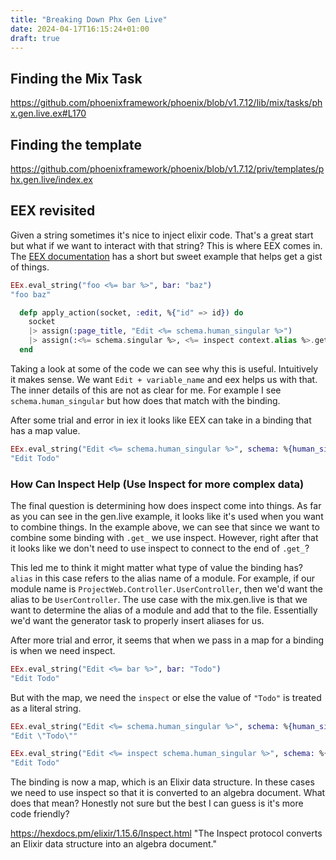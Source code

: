 ```yaml
---
title: "Breaking Down Phx Gen Live"
date: 2024-04-17T16:15:24+01:00
draft: true
---
```


## Finding the Mix Task
https://github.com/phoenixframework/phoenix/blob/v1.7.12/lib/mix/tasks/phx.gen.live.ex#L170

## Finding the template
https://github.com/phoenixframework/phoenix/blob/v1.7.12/priv/templates/phx.gen.live/index.ex

## EEX revisited
Given a string sometimes it's nice to inject elixir code. That's a great start but what if we want
to interact with that string? This is where EEX comes in. The [EEX documentation](https://hexdocs.pm/eex/1.12.3/EEx.html#eval_file/3) has a short but sweet example that helps get a gist of things.
```elixir
EEx.eval_string("foo <%= bar %>", bar: "baz")
"foo baz"
```

```elixir
  defp apply_action(socket, :edit, %{"id" => id}) do
    socket
    |> assign(:page_title, "Edit <%= schema.human_singular %>")
    |> assign(:<%= schema.singular %>, <%= inspect context.alias %>.get_<%= schema.singular %>!(id))
  end
```
Taking a look at some of the code we can see why this is useful. Intuitively it makes sense.
We want `Edit + variable_name` and eex helps us with that. The inner details of this are not as 
clear for me. For example I see `schema.human_singular` but how does that match with the binding.

After some trial and error in iex it looks like EEX can take in a binding that has a map value.

```elixir
EEx.eval_string("Edit <%= schema.human_singular %>", schema: %{human_singular: "Todo"})
"Edit Todo"
```

### How Can Inspect Help (Use Inspect for more complex data)
The final question is determining how does inspect come into things. As far as you can see in the 
gen.live example, it looks like it's used when you want to combine things. In the example above,
we can see that since we want to combine some binding with `.get_` we use inspect. However, right
after that it looks like we don't need to use inspect to connect to the end of `.get_`? 

This led me to think it might matter what type of value the binding has? `alias` in this case refers to 
the alias name of a module. For example, if our module name is `ProjectWeb.Controller.UserController`, 
then we'd want the alias to be `UserController`. The use case with the mix.gen.live is that we 
want to determine the alias of a module and add that to the file. Essentially we'd want the 
generator task to properly insert aliases for us.

After more trial and error, it seems that when we pass in a map for a binding is when we need inspect.

```elixir
EEx.eval_string("Edit <%= bar %>", bar: "Todo")
"Edit Todo"
```

But with the map, we need the `inspect` or else the value of `"Todo"` is treated as a literal string.
```elixir
EEx.eval_string("Edit <%= schema.human_singular %>", schema: %{human_singular: "Todo"})
"Edit \"Todo\""

EEx.eval_string("Edit <%= inspect schema.human_singular %>", schema: %{human_singular: "Todo"})
"Edit Todo"
```
The binding is now a map, which is an Elixir data structure. In these cases we need to use inspect so that it is converted to an algebra document. What does that mean? Honestly not sure but the best I can guess is it's more code friendly?

https://hexdocs.pm/elixir/1.15.6/Inspect.html
"The Inspect protocol converts an Elixir data structure into an algebra document."
